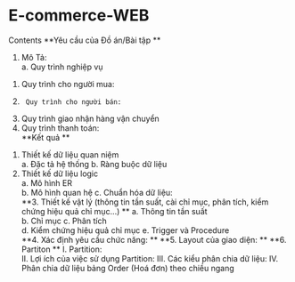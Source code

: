 # E-commerce-WEB

Contents
**Yêu cầu của Đồ án/Bài tập	**
1.	Mô Tả:	
a.	Quy trình nghiệp vụ	
1)	Quy trình cho người mua:	
2)   	Quy trình cho người bán:	
3)	Quy trình giao nhận hàng vận chuyển	
4)	Quy trình thanh toán:	
**Kết quả	**
1.	Thiết kế dữ liệu quan niệm	
a.	Đặc tả hệ thống	
b.	Ràng buộc dữ liệu	
2.	Thiết kế dữ liệu logic	
a.	Mô hình ER	
b.	Mô hình quan hệ	
c.	Chuẩn hóa dữ liệu:	
**3.	Thiết kế vật lý (thông tin tần suất, cài chỉ mục, phân tích, kiểm chứng hiệu quả chỉ mục…)	**
a.	Thông tin tần suất	
b.	Chỉ mục	
c.	Phân tích	
d.	Kiểm chứng hiệu quả chỉ mục	
e.	Trigger và Procedure	
**4.	Xác định yêu cầu chức năng:	**
**5.	Layout của giao diện:	**
**6.	Partiton	**
I.	Partition:	
II.	Lợi ích của việc sử dụng Partition:	
III.	Các kiểu phân chia dữ liệu:
IV.	Phân chia dữ liệu bảng Order (Hoá đơn) theo chiều ngang	
